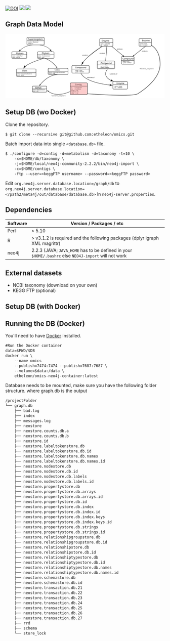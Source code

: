 [![DOI](https://zenodo.org/badge/19045/etheleon/omics.svg)](https://zenodo.org/badge/latestdoi/19045/etheleon/omics)
[![](https://images.microbadger.com/badges/image/etheleon/metaomicsgraphdb.svg)](https://microbadger.com/images/etheleon/metaomicsgraphdb "Get your own image badge on microbadger.com")
[![](https://images.microbadger.com/badges/version/etheleon/metaomicsgraphdb.svg)](https://microbadger.com/images/etheleon/metaomicsgraphdb "Get your own version badge on microbadger.com")


## Graph Data Model

![workflow](./newGraphDB.svg)

## Setup DB (wo Docker)

Clone the repository.

```
$ git clone --recursive git@github.com:etheleon/omics.git
```

Batch import data into single `<database.db>` file.

```
$ ./configure -d=contig -d=metabolism -d=taxonomy -t=10 \
    -x=$HOME/db/taxonomy \
    -j=$HOME/local/neo4j-community-2.2.2/bin/neo4j-import \
    -c=$HOME/contigs \
    -ftp --user=<keggFTP username> --password=<keggFTP password>
```

Edit `org.neo4j.server.database.location=/graph/db` to `org.neo4j.server.database.location=</path2/meta4j/out/database/database.db>` in `neo4j-server.properties`.

## Dependencies

| Software | Version / Packages / etc                                                                             |
| ----     | ----                                                                                                 |
| Perl     | > 5.10                                                                                               |
| R        | > v3.1.2 is required and the following packages (dplyr igraph XML magrittr)                          |
| neo4j    | 2.2.3 (JAVA; `JAVA_HOME` has to be defined in your `$HOME/.bashrc` else `NEO4J-import` will not work |

## External datasets

* NCBI taxonomy (download on your own)
* KEGG FTP (optional)

## Setup DB (with Docker)


## Running the DB (Docker)

You'll need to have [Docker](https://docs.docker.com/engine/installation/) installed.

```
#Run the Docker container
data=$PWD/$DB
docker run \
    --name omics
    --publish=7474:7474 --publish=7687:7687 \
    --volume=$data:/data \
    etheleon/omics-neo4j-container:latest
```

Database needs to be mounted, make sure you have the following folder structure. where graph.db is the output

```
/projectFolder
└── graph.db
    ├── bad.log
    ├── index
    ├── messages.log
    ├── neostore
    ├── neostore.counts.db.a
    ├── neostore.counts.db.b
    ├── neostore.id
    ├── neostore.labeltokenstore.db
    ├── neostore.labeltokenstore.db.id
    ├── neostore.labeltokenstore.db.names
    ├── neostore.labeltokenstore.db.names.id
    ├── neostore.nodestore.db
    ├── neostore.nodestore.db.id
    ├── neostore.nodestore.db.labels
    ├── neostore.nodestore.db.labels.id
    ├── neostore.propertystore.db
    ├── neostore.propertystore.db.arrays
    ├── neostore.propertystore.db.arrays.id
    ├── neostore.propertystore.db.id
    ├── neostore.propertystore.db.index
    ├── neostore.propertystore.db.index.id
    ├── neostore.propertystore.db.index.keys
    ├── neostore.propertystore.db.index.keys.id
    ├── neostore.propertystore.db.strings
    ├── neostore.propertystore.db.strings.id
    ├── neostore.relationshipgroupstore.db
    ├── neostore.relationshipgroupstore.db.id
    ├── neostore.relationshipstore.db
    ├── neostore.relationshipstore.db.id
    ├── neostore.relationshiptypestore.db
    ├── neostore.relationshiptypestore.db.id
    ├── neostore.relationshiptypestore.db.names
    ├── neostore.relationshiptypestore.db.names.id
    ├── neostore.schemastore.db
    ├── neostore.schemastore.db.id
    ├── neostore.transaction.db.21
    ├── neostore.transaction.db.22
    ├── neostore.transaction.db.23
    ├── neostore.transaction.db.24
    ├── neostore.transaction.db.25
    ├── neostore.transaction.db.26
    ├── neostore.transaction.db.27
    ├── rrd
    ├── schema
    └── store_lock
```
